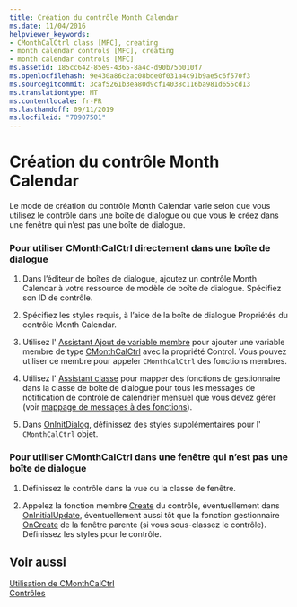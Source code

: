 ```yaml
---
title: Création du contrôle Month Calendar
ms.date: 11/04/2016
helpviewer_keywords:
- CMonthCalCtrl class [MFC], creating
- month calendar controls [MFC], creating
- month calendar controls [MFC]
ms.assetid: 185cc642-85e9-4365-8a4c-d90b75b010f7
ms.openlocfilehash: 9e430a86c2ac08bde0f031a4c91b9ae5c6f570f3
ms.sourcegitcommit: 3caf5261b3ea80d9cf14038c116ba981d655cd13
ms.translationtype: MT
ms.contentlocale: fr-FR
ms.lasthandoff: 09/11/2019
ms.locfileid: "70907501"
---
```

# <a name="creating-the-month-calendar-control"></a>Création du contrôle Month Calendar

Le mode de création du contrôle Month Calendar varie selon que vous utilisez le contrôle dans une boîte de dialogue ou que vous le créez dans une fenêtre qui n’est pas une boîte de dialogue.

### <a name="to-use-cmonthcalctrl-directly-in-a-dialog-box"></a>Pour utiliser CMonthCalCtrl directement dans une boîte de dialogue

1. Dans l’éditeur de boîtes de dialogue, ajoutez un contrôle Month Calendar à votre ressource de modèle de boîte de dialogue. Spécifiez son ID de contrôle.

1. Spécifiez les styles requis, à l’aide de la boîte de dialogue Propriétés du contrôle Month Calendar.

1. Utilisez l' [Assistant Ajout de variable membre](../ide/adding-a-member-variable-visual-cpp.md) pour ajouter une variable membre de type [CMonthCalCtrl](../mfc/reference/cmonthcalctrl-class.md) avec la propriété Control. Vous pouvez utiliser ce membre pour appeler `CMonthCalCtrl` des fonctions membres.

1. Utilisez l' [Assistant classe](reference/mfc-class-wizard.md) pour mapper des fonctions de gestionnaire dans la classe de boîte de dialogue pour tous les messages de notification de contrôle de calendrier mensuel que vous devez gérer (voir [mappage de messages à des fonctions](../mfc/reference/mapping-messages-to-functions.md)).

1. Dans [OnInitDialog](../mfc/reference/cdialog-class.md#oninitdialog), définissez des styles supplémentaires pour l' `CMonthCalCtrl` objet.

### <a name="to-use-cmonthcalctrl-in-a-nondialog-window"></a>Pour utiliser CMonthCalCtrl dans une fenêtre qui n’est pas une boîte de dialogue

1. Définissez le contrôle dans la vue ou la classe de fenêtre.

1. Appelez la fonction membre [Create](../mfc/reference/cmonthcalctrl-class.md#create) du contrôle, éventuellement dans [OnInitialUpdate](../mfc/reference/cview-class.md#oninitialupdate), éventuellement aussi tôt que la fonction gestionnaire [OnCreate](../mfc/reference/cwnd-class.md#oncreate) de la fenêtre parente (si vous sous-classez le contrôle). Définissez les styles pour le contrôle.

## <a name="see-also"></a>Voir aussi

[Utilisation de CMonthCalCtrl](../mfc/using-cmonthcalctrl.md)<br/>
[Contrôles](../mfc/controls-mfc.md)
